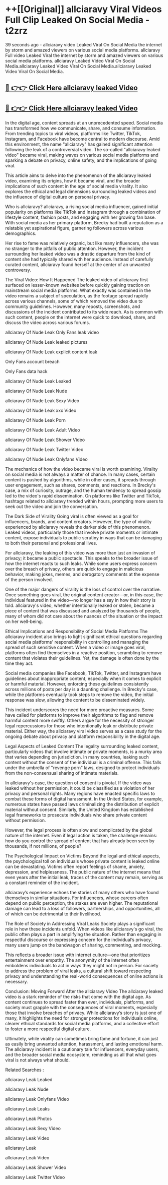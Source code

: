 # ++[[Original]] allciaravy Viral Videos Full Clip Leaked On Social Media - t2zrz<br>

39 seconds ago - allciaravy video Leaked Viral On Social Media the internet by storm and amazed viewers on various social media platforms.
allciaravy Full video Leaked Viral the internet by storm and amazed viewers on various social media platforms. allciaravy Leaked Video Viral On Social Media.allciaravy Leaked Video Viral On Social Media.allciaravy Leaked Video Viral On Social Media.<br>


## [🔴 👉👉 Click Here allciaravy leaked Video ](https://onlyclips.site?title=allciaravy&ref=git)

## [🔴 👉👉 Click Here allciaravy leaked Video ](https://onlyclips.site?title=allciaravy&ref=git)

In the digital age, content spreads at an unprecedented speed. Social media has transformed how we communicate, share, and consume information. From trending topics to viral videos, platforms like Twitter, TikTok, Instagram, and Facebook have become central to modern discourse. Amid this environment, the name "allciaravy" has gained significant attention following the leak of a controversial video. The so-called "allciaravy leaked video" became viral, making waves on various social media platforms and sparking a debate on privacy, online safety, and the implications of going viral.

This article aims to delve into the phenomenon of the allciaravy leaked video, examining its origins, how it became viral, and the broader implications of such content in the age of social media virality. It also explores the ethical and legal dimensions surrounding leaked videos and the influence of digital culture on personal privacy.

Who is allciaravy?
allciaravy, a rising social media influencer, gained initial popularity on platforms like TikTok and Instagram through a combination of lifestyle content, fashion posts, and engaging with her growing fan base. With social media as her primary platform, Brecky had built a reputation as a relatable yet aspirational figure, garnering followers across various demographics.

Her rise to fame was relatively organic, but like many influencers, she was no stranger to the pitfalls of public attention. However, the incident surrounding her leaked video was a drastic departure from the kind of content she had typically shared with her audience. Instead of carefully curated content, allciaravy found herself at the center of an unwanted controversy.

The Viral Video: How It Happened
The leaked video of allciaravy first surfaced on lesser-known websites before quickly gaining traction on mainstream social media platforms. What exactly was contained in the video remains a subject of speculation, as the footage spread rapidly across various channels, some of which removed the video due to community guidelines. However, many reposts, screenshots, and discussions of the incident contributed to its wide reach. As is common with such content, people on the internet were quick to download, share, and discuss the video across various forums.

allciaravy Of Nude Leak Only Fans leak video

allciaravy Of Nude Leak leaked pictures

allciaravy Of Nude Leak explicit content leak

Only Fans account breach

Only Fans data hack

allciaravy Of Nude Leak Leaked

allciaravy Of Nude Leak Nude

allciaravy Of Nude Leak Sexy Video

allciaravy Of Nude Leak xxx Video

allciaravy Of Nude Leak Porn

allciaravy Of Nude Leak Adult Video

allciaravy Of Nude Leak Shower Video

allciaravy Of Nude Leak Twitter Video

allciaravy Of Nude Leak Onlyfans Video

The mechanics of how the video became viral is worth examining. Virality on social media is not always a matter of chance. In many cases, certain content is pushed by algorithms, while in other cases, it spreads through user engagement, such as shares, comments, and reactions. In Brecky's case, a mix of curiosity, outrage, and the human tendency to spread gossip led to the video's rapid dissemination. On platforms like Twitter and TikTok, hashtags related to allciaravy trended within hours, prompting more users to seek out the video and join the conversation.

The Dark Side of Virality
Going viral is often viewed as a goal for influencers, brands, and content creators. However, the type of virality experienced by allciaravy reveals the darker side of this phenomenon. Leaked videos, particularly those that involve private moments or intimate content, expose individuals to public scrutiny in ways that can be damaging to both their personal and professional lives.

For allciaravy, the leaking of this video was more than just an invasion of privacy; it became a public spectacle. This speaks to the broader issue of how the internet reacts to such leaks. While some users express concern over the breach of privacy, others are quick to engage in malicious behavior, making jokes, memes, and derogatory comments at the expense of the person involved.

One of the major dangers of virality is the loss of control over the narrative. Once something goes viral, the original content creator—or, in this case, the individual featured in the video—no longer has a say in how their story is told. allciaravy's video, whether intentionally leaked or stolen, became a piece of content that was discussed and analyzed by thousands of people, many of whom did not care about the nuances of the situation or the impact on her well-being.

Ethical Implications and Responsibility of Social Media Platforms
The allciaravy incident also brings to light significant ethical questions regarding social media platforms' responsibility in controlling and managing the spread of such sensitive content. When a video or image goes viral, platforms often find themselves in a reactive position, scrambling to remove content that violates their guidelines. Yet, the damage is often done by the time they act.

Social media companies like Facebook, TikTok, Twitter, and Instagram have guidelines about inappropriate content, especially when it comes to explicit or harmful material. However, enforcing these guidelines consistently across millions of posts per day is a daunting challenge. In Brecky's case, while the platforms eventually took steps to remove the video, the initial response was slow, allowing the content to be disseminated widely.

This incident underscores the need for more proactive measures. Some have called for platforms to improve their algorithms to flag and remove harmful content more swiftly. Others argue for the necessity of stronger legal repercussions for those who intentionally leak or distribute private material. Either way, the allciaravy viral video serves as a case study for the ongoing debate about privacy and platform responsibility in the digital age.

Legal Aspects of Leaked Content
The legality surrounding leaked content, particularly videos that involve intimate or private moments, is a murky area that varies depending on jurisdiction. In many countries, leaking such content without the consent of the individual is a criminal offense. This falls under the umbrella of "revenge porn" laws, designed to protect individuals from the non-consensual sharing of intimate materials.

In allciaravy's case, the question of consent is pivotal. If the video was leaked without her permission, it could be classified as a violation of her privacy and personal rights. Many regions have enacted specific laws to combat these forms of digital harassment. In the United States, for example, numerous states have passed laws criminalizing the distribution of explicit material without consent. Similarly, the United Kingdom has established legal frameworks to prosecute individuals who share private content without permission.

However, the legal process is often slow and complicated by the global nature of the internet. Even if legal action is taken, the challenge remains: how do you control the spread of content that has already been seen by thousands, if not millions, of people?

The Psychological Impact on Victims
Beyond the legal and ethical aspects, the psychological toll on individuals whose private content is leaked online can be devastating. Victims often report feelings of shame, anxiety, depression, and helplessness. The public nature of the internet means that even years after the initial leak, traces of the content may remain, serving as a constant reminder of the incident.

allciaravy’s experience echoes the stories of many others who have found themselves in similar situations. For influencers, whose careers often depend on public perception, the stakes are even higher. The reputational damage can lead to a loss of followers, partnerships, and opportunities, all of which can be detrimental to their livelihood.

The Role of Society in Addressing Viral Leaks
Society plays a significant role in how these incidents unfold. When videos like allciaravy's go viral, the public often plays a part in amplifying the situation. Rather than engaging in respectful discourse or expressing concern for the individual’s privacy, many users jump on the bandwagon of sharing, commenting, and mocking.

This reflects a broader issue with internet culture—one that prioritizes entertainment over empathy. The anonymity of the internet often emboldens individuals to act in ways they might not in person. For society to address the problem of viral leaks, a cultural shift toward respecting privacy and understanding the real-world consequences of online actions is necessary.

Conclusion: Moving Forward After the allciaravy Video
The allciaravy leaked video is a stark reminder of the risks that come with the digital age. As content continues to spread faster than ever, individuals, platforms, and society must grapple with the consequences of viral moments, especially those that involve breaches of privacy. While allciaravy’s story is just one of many, it highlights the need for stronger protections for individuals online, clearer ethical standards for social media platforms, and a collective effort to foster a more respectful digital culture.

Ultimately, while virality can sometimes bring fame and fortune, it can just as easily bring unwanted attention, harassment, and lasting emotional harm. The allciaravy incident is a cautionary tale for influencers, everyday users, and the broader social media ecosystem, reminding us all that what goes viral is not always what should.

Related Searches :

allciaravy Leak Leaked

allciaravy Leak Nude

allciaravy Leak Onlyfans Video

allciaravy Leak Leaks

allciaravy Leak Photos

allciaravy Leak Sexy Video

allciaravy Leak Video

allciaravy Leak

allciaravy Leak Video

allciaravy Leak Shower Video

allciaravy Leak Twitter Video

